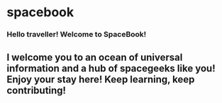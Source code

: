 # spacebook

### Hello traveller! Welcome to SpaceBook!

## I welcome you to an ocean of universal information and a hub of spacegeeks like you! Enjoy your stay here! Keep learning, keep contributing!
